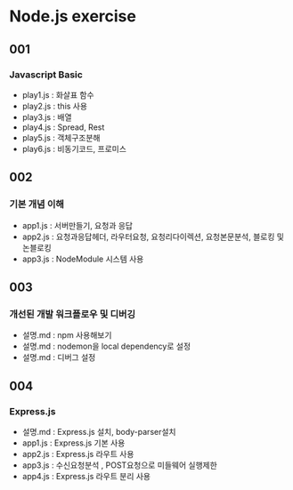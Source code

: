 # Node.js exercise

## 001 
### Javascript Basic
- play1.js : 화살표 함수
- play2.js : this 사용
- play3.js : 배열
- play4.js : Spread, Rest
- play5.js : 객체구조분해
- play6.js : 비동기코드, 프로미스

## 002 
### 기본 개념 이해
- app1.js : 서버만들기, 요청과 응답
- app2.js : 요청과응답헤더, 라우터요청, 요청리다이렉션, 요청본문분석, 블로킹 및 논블로킹
- app3.js : NodeModule 시스템 사용

## 003
### 개선된 개발 워크플로우 및 디버깅
- 설명.md : npm 사용해보기
- 설명.md : nodemon을 local dependency로 설정
- 설명.md : 디버그 설정 

## 004
### Express.js
- 설명.md : Express.js 설치, body-parser설치
- app1.js : Express.js 기본 사용
- app2.js : Express.js 라우트 사용
- app3.js : 수신요청분석 , POST요청으로 미들웨어 실행제한
- app4.js : Express.js 라우트 분리 사용